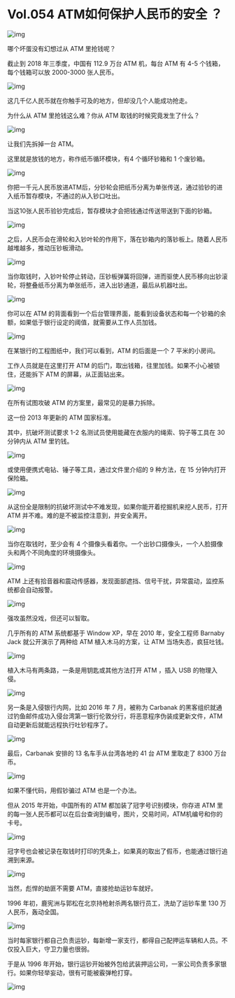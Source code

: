 # Vol.054 ATM如何保护人民币的安全 ？

![img](https://mmbiz.qpic.cn/mmbiz_gif/U6yRaDu1Nab0zbv5uKqlribx04a2KwDhoJ9uQzz6SgOWMnmibLtOC3Jp0RvIjHiayyqbzXCCHib2kmmFFTEu8JiaEzg/640?wx_fmt=gif&tp=webp&wxfrom=5&wx_lazy=1)



哪个坏蛋没有幻想过从 ATM 里抢钱呢？



截止到 2018 年三季度，中国有 112.9 万台 ATM 机，每台 ATM 有 4-5 个钱箱，每个钱箱可以放 2000-3000 张人民币。



![img](https://mmbiz.qpic.cn/mmbiz_gif/U6yRaDu1Nab0zbv5uKqlribx04a2KwDhoSgvHX1SO2xE6Xdkia6Y41NZhtzCht7mNCTzPcYOQTW5iafoyfm46XT1g/640?wx_fmt=gif&tp=webp&wxfrom=5&wx_lazy=1)



这几千亿人民币就在你触手可及的地方，但却没几个人能成功抢走。



为什么从 ATM 里抢钱这么难？你从 ATM 取钱的时候究竟发生了什么？



![img](https://mmbiz.qpic.cn/mmbiz_gif/U6yRaDu1Nab0zbv5uKqlribx04a2KwDhoLmpQSxfCQXyvg74HLbNLiamrBSpdicNicz9GH0SVJmFgCZap6yLtyX2Lw/640?wx_fmt=gif&tp=webp&wxfrom=5&wx_lazy=1)



让我们先拆掉一台 ATM。



这里就是放钱的地方，称作纸币循环模块，有4 个循环钞箱和 1 个废钞箱。



![img](https://mmbiz.qpic.cn/mmbiz_gif/U6yRaDu1Nab0zbv5uKqlribx04a2KwDhowvDRdPm2hLrNicIDNeWVXQ4WJhhqyBz1BrPPwTpo5MzkGLnAiblGJMZg/640?wx_fmt=gif&tp=webp&wxfrom=5&wx_lazy=1)



你把一千元人民币放进ATM后，分钞轮会把纸币分离为单张传送，通过验钞的进入纸币暂存模块，不通过的从入钞口吐出。



当这10张人民币验钞完成后，暂存模块才会把钱通过传送带送到下面的钞箱。



![img](https://mmbiz.qpic.cn/mmbiz_gif/U6yRaDu1Nab0zbv5uKqlribx04a2KwDhoV4YLhHZZf0V4ibSvtHH3L59BDJ6o7iaVicJZacFdKiaCibA4aBsDcFvNKAQ/640?wx_fmt=gif&tp=webp&wxfrom=5&wx_lazy=1)



之后，人民币会在滑轮和入钞叶轮的作用下，落在钞箱内的落钞板上。随着人民币越堆越多，推动压钞板滑动。



![img](https://mmbiz.qpic.cn/mmbiz_gif/U6yRaDu1Nab0zbv5uKqlribx04a2KwDhoic9cfJpsSAUUkiadgd1lHKUPn1NICYBcN3ezDUhlF8yj6FKbiaQelX6OA/640?wx_fmt=gif&tp=webp&wxfrom=5&wx_lazy=1)



当你取钱时，入钞叶轮停止转动，压钞板弹簧将回弹，进而驱使人民币移向出钞滚轮，将整叠纸币分离为单张纸币，进入出钞通道，最后从机器吐出。



![img](https://mmbiz.qpic.cn/mmbiz_gif/U6yRaDu1Nab0zbv5uKqlribx04a2KwDhoXORjun3UanibltgAtCNYaibIRg6AEK83SSticAkNNQ62BeYQ0nIPpd4gA/640?wx_fmt=gif&tp=webp&wxfrom=5&wx_lazy=1)



你可以在 ATM 的背面看到一个后台管理界面，能看到设备状态和每一个钞箱的余额，如果低于银行设定的阈值，就需要从工作人员加钱。



![img](https://mmbiz.qpic.cn/mmbiz_gif/U6yRaDu1Nab0zbv5uKqlribx04a2KwDho4Mia2icpbkUvxNPWCp1SwSjIn3pRKdftqzy3WxoA4yQlw8aFXVGGtdgQ/640?wx_fmt=gif&tp=webp&wxfrom=5&wx_lazy=1)



在某银行的工程图纸中，我们可以看到，ATM 的后面是一个 7 平米的小房间。



工作人员就是在这里打开 ATM 的后门，取出钱箱，往里加钱。如果不小心被锁住，还能拆下 ATM 的屏幕，从正面钻出来。



![img](https://mmbiz.qpic.cn/mmbiz_gif/U6yRaDu1Nab0zbv5uKqlribx04a2KwDholJfm67w2BQF3A2zpa4smrviatkF3PRoR1Ew8SoLfUlEJ6rLcibNOUTiag/640?wx_fmt=gif&tp=webp&wxfrom=5&wx_lazy=1)



在所有试图攻破 ATM 的方案里，最常见的是暴力拆除。



这一份 2013 年更新的 ATM 国家标准。



其中，抗破坏测试要求 1-2 名测试员使用能藏在衣服内的绳索、钩子等工具在 30 分钟内从 ATM 里钓钱。



![img](https://mmbiz.qpic.cn/mmbiz_gif/U6yRaDu1Nab0zbv5uKqlribx04a2KwDho1n3GvpMtL1EIJOwZmlBWWUTWux9HqWCjpJiaKWMl1cvcQ9D2ChPPS9g/640?wx_fmt=gif&tp=webp&wxfrom=5&wx_lazy=1)



或使用便携式电钻、锤子等工具，通过文件里介绍的 9 种方法，在 15 分钟内打开保险箱。



![img](https://mmbiz.qpic.cn/mmbiz_gif/U6yRaDu1Nab0zbv5uKqlribx04a2KwDholYbjjkkad5ZCZb2WBYnj1cibJ5OX3UIU6u1B7ZQcN2xjG1BZGDnWfLw/640?wx_fmt=gif&tp=webp&wxfrom=5&wx_lazy=1)



从这份全是限制的抗破坏测试中不难发现，如果你能开着挖掘机来挖人民币，打开 ATM 并不难。难的是不被监控注意到，并安全离开。



![img](https://mmbiz.qpic.cn/mmbiz_gif/U6yRaDu1Nab0zbv5uKqlribx04a2KwDhopqUjxvq5T3MMQOxoazmAttNryB0rNXCn3ShgRUKFwW46wa2PIs8aqA/640?wx_fmt=gif&tp=webp&wxfrom=5&wx_lazy=1)



当你在取钱时，至少会有 4 个摄像头看着你。一个出钞口摄像头，一个人脸摄像头和两个不同角度的环境摄像头。



![img](https://mmbiz.qpic.cn/mmbiz_gif/U6yRaDu1Nab0zbv5uKqlribx04a2KwDhoblw7uW4g27sIOwEb77GtAI2tneqP4NQKiaLsV6K0hcr2cicc1mcz94Xw/640?wx_fmt=gif&tp=webp&wxfrom=5&wx_lazy=1)



ATM 上还有拾音器和震动传感器，发现面部遮挡、信号干扰，异常震动，监控系统都会自动报警。



![img](https://mmbiz.qpic.cn/mmbiz_gif/U6yRaDu1Nab0zbv5uKqlribx04a2KwDhoA9BhSjRDKwQOvKAsARXdhIN9ZMan5TaicEKC4K4TLQCltV8BtxdlPmQ/640?wx_fmt=gif&tp=webp&wxfrom=5&wx_lazy=1)



强攻虽然没戏，但还可以智取。



几乎所有的 ATM 系统都基于 Window XP，早在 2010 年，安全工程师 Barnaby Jack 就公开演示了两种给 ATM 植入木马的方案，让 ATM 当场失态，疯狂吐钱。



![img](https://mmbiz.qpic.cn/mmbiz_gif/U6yRaDu1Nab0zbv5uKqlribx04a2KwDhoc88NS8EmJL4xPG4Px46mpHEAm76J9wQRJnuT8ufQOfsZERDhNaN9Rg/640?wx_fmt=gif&tp=webp&wxfrom=5&wx_lazy=1)



植入木马有两条路，一条是用钥匙或其他方法打开 ATM ，插入 USB 的物理入侵。



![img](https://mmbiz.qpic.cn/mmbiz_gif/U6yRaDu1Nab0zbv5uKqlribx04a2KwDhoCNmspyTvdeu2lM2sicrlq2V3tE6oaI3fyewjMRWGiczDoticibbYhdibk9w/640?wx_fmt=gif&tp=webp&wxfrom=5&wx_lazy=1)



另一条是入侵银行内网，比如 2016 年 7 月，被称为 Carbanak 的黑客组织就通过钓鱼邮件成功入侵台湾第一银行伦敦分行，将恶意程序伪装成更新文件，ATM 自动更新后就能远程执行吐钞程序了。



![img](https://mmbiz.qpic.cn/mmbiz_gif/U6yRaDu1Nab0zbv5uKqlribx04a2KwDho0I4nWW1cAMVFHpnrQJ87g90KR7L8DiaMpwB8eoibalIrQcgMWup8XIcg/640?wx_fmt=gif&tp=webp&wxfrom=5&wx_lazy=1)



最后，Carbanak 安排的 13 名车手从台湾各地的 41 台 ATM 里取走了 8300 万台币。



![img](https://mmbiz.qpic.cn/mmbiz_gif/U6yRaDu1Nab0zbv5uKqlribx04a2KwDhoibpdicEKI6sfruYWSEOcicnom5SR7BdkjxdniaDialqn3uyYOMOOkGTciacw/640?wx_fmt=gif&tp=webp&wxfrom=5&wx_lazy=1)



如果不懂代码，用假钞骗过 ATM 也是一个办法。



但从 2015 年开始，中国所有的 ATM 都加装了冠字号识别模块，你存进 ATM 里的每一张人民币都可以在后台查询到编号，图片，交易时间，ATM机编号和你的卡号。



![img](https://mmbiz.qpic.cn/mmbiz_gif/U6yRaDu1Nab0zbv5uKqlribx04a2KwDhocgv2ePK1jMPDrUXL5a03ibO90GWyIshOqbIibZicLoibnuMPrs9PjrwSyQ/640?wx_fmt=gif&tp=webp&wxfrom=5&wx_lazy=1)



冠字号也会被记录在取钱时打印的凭条上，如果真的取出了假币，也能通过银行追溯到来源。



![img](https://mmbiz.qpic.cn/mmbiz_gif/U6yRaDu1Nab0zbv5uKqlribx04a2KwDhoUWMCz09PguAaZHG5d4NFME5JgelHn42pGOCIm08UoiaAMTwPqF2kabA/640?wx_fmt=gif&tp=webp&wxfrom=5&wx_lazy=1)



当然，彪悍的劫匪不需要 ATM，直接抢劫运钞车就好。



1996 年初，鹿宪洲与郭松在北京持枪射杀两名银行员工，洗劫了运钞车里 130 万人民币，轰动全国。



![img](https://mmbiz.qpic.cn/mmbiz_gif/U6yRaDu1Nab0zbv5uKqlribx04a2KwDhoVcsCUBpOuXXT5O0poXzQUfga4XjxicxbDcmIRv5e6UJCPy1AUKQg3sA/640?wx_fmt=gif&tp=webp&wxfrom=5&wx_lazy=1)



当时每家银行都自己负责运钞，每新增一家支行，都得自己配押运车辆和人员。不仅投入巨大，守卫力量也很弱。



于是从 1996 年开始，银行运钞开始被外包给武装押运公司，一家公司负责多家银行。如果你轻举妄动，很有可能被霰弹枪打穿。



![img](https://mmbiz.qpic.cn/mmbiz_gif/U6yRaDu1Nab0zbv5uKqlribx04a2KwDhoasiatWJNuM8cLvicnicbTsPhJuiak8w37846aHpX7GU8eRdU0OGfo1Uticw/640?wx_fmt=gif&tp=webp&wxfrom=5&wx_lazy=1)
